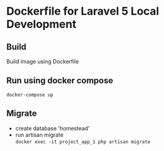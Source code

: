 # Dockerfile for Laravel 5 Local Development

## Build
Build image using Dockerfile

## Run using docker compose
`docker-compose up`

## Migrate
- create database 'homestead'  
- run artisan migrate  
`docker exec -it project_app_1 php artisan migrate`

